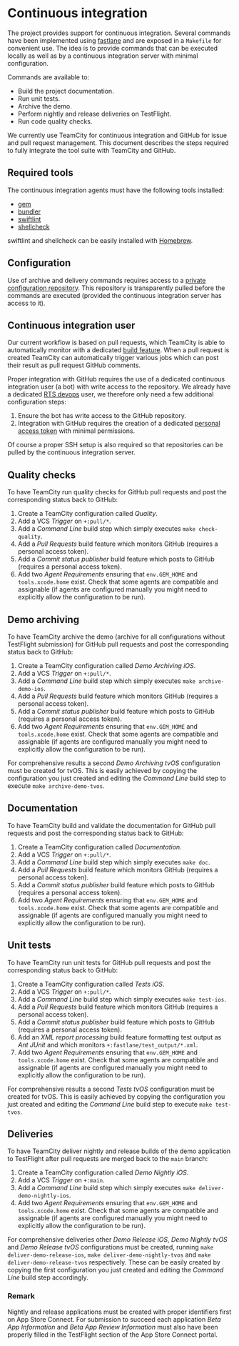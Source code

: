 # Continuous integration

The project provides support for continuous integration. Several commands have been implemented using [fastlane](https://fastlane.tools) and are exposed in a `Makefile` for convenient use. The idea is to provide commands that can be executed locally as well as by a continuous integration server with minimal configuration.

Commands are available to:

- Build the project documentation.
- Run unit tests.
- Archive the demo.
- Perform nightly and release deliveries on TestFlight.
- Run code quality checks.

We currently use TeamCity for continuous integration and GitHub for issue and pull request management. This document describes the steps required to fully integrate the tool suite with TeamCity and GitHub.

## Required tools

The continuous integration agents must have the following tools installed:

- [gem](https://rubygems.org)
- [bundler](https://bundler.io)
- [swiftlint](https://github.com/realm/SwiftLint)
- [shellcheck](https://www.shellcheck.net)

swiftlint and shellcheck can be easily installed with [Homebrew](https://brew.sh).

## Configuration

Use of archive and delivery commands requires access to a [private configuration repository](https://github.com/SRGSSR/pillarbox-apple-configuration). This repository is transparently pulled before the commands are executed (provided the continuous integration server has access to it).

## Continuous integration user

Our current workflow is based on pull requests, which TeamCity is able to automatically monitor with a dedicated [build feature](https://www.youtube.com/watch?v=4yFck9PvXI4). When a pull request is created TeamCity can automatically trigger various jobs which can post their result as pull request GitHub comments.

Proper integration with GitHub requires the use of a dedicated continuous integration user (a bot) with write access to the repository. We already have a dedicated [RTS devops](https://github.com/rts-devops) user, we therefore only need a few additional configuration steps:

1. Ensure the bot has write access to the GitHub repository.
2. Integration with GitHub requires the creation of a dedicated [personal access token](https://docs.github.com/en/authentication/keeping-your-account-and-data-secure/creating-a-personal-access-token) with minimal permissions.

Of course a proper SSH setup is also required so that repositories can be pulled by the continuous integration server.

## Quality checks

To have TeamCity run quality checks for GitHub pull requests and post the corresponding status back to GitHub:

1. Create a TeamCity configuration called _Quality_.
2. Add a VCS _Trigger_ on `+:pull/*`.
3. Add a _Command Line_ build step which simply executes `make check-quality`.
4. Add a _Pull Requests_ build feature which monitors GitHub (requires a personal access token).
5. Add a _Commit status publisher_ build feature which posts to GitHub (requires a personal access token).
6. Add two _Agent Requirements_ ensuring that `env.GEM_HOME` and `tools.xcode.home` exist. Check that some agents are compatible and assignable (if agents are configured manually you might need to explicitly allow the configuration to be run).

## Demo archiving

To have TeamCity archive the demo (archive for all configurations without TestFlight submission) for GitHub pull requests and post the corresponding status back to GitHub:

1. Create a TeamCity configuration called _Demo Archiving iOS_.
2. Add a VCS _Trigger_ on `+:pull/*`.
3. Add a _Command Line_ build step which simply executes `make archive-demo-ios`.
4. Add a _Pull Requests_ build feature which monitors GitHub (requires a personal access token).
5. Add a _Commit status publisher_ build feature which posts to GitHub (requires a personal access token).
6. Add two _Agent Requirements_ ensuring that `env.GEM_HOME` and `tools.xcode.home` exist. Check that some agents are compatible and assignable (if agents are configured manually you might need to explicitly allow the configuration to be run).

For comprehensive results a second _Demo Archiving tvOS_ configuration must be created for tvOS. This is easily achieved by copying the configuration you just created and editing the _Command Line_ build step to execute `make archive-demo-tvos`.

## Documentation

To have TeamCity build and validate the documentation for GitHub pull requests and post the corresponding status back to GitHub:

1. Create a TeamCity configuration called _Documentation_.
2. Add a VCS _Trigger_ on `+:pull/*`.
3. Add a _Command Line_ build step which simply executes `make doc`.
4. Add a _Pull Requests_ build feature which monitors GitHub (requires a personal access token).
5. Add a _Commit status publisher_ build feature which posts to GitHub (requires a personal access token).
6. Add two _Agent Requirements_ ensuring that `env.GEM_HOME` and `tools.xcode.home` exist. Check that some agents are compatible and assignable (if agents are configured manually you might need to explicitly allow the configuration to be run).

## Unit tests

To have TeamCity run unit tests for GitHub pull requests and post the corresponding status back to GitHub:

1. Create a TeamCity configuration called _Tests iOS_.
2. Add a VCS _Trigger_ on `+:pull/*`.
3. Add a _Command Line_ build step which simply executes `make test-ios`.
4. Add a _Pull Requests_ build feature which monitors GitHub (requires a personal access token).
5. Add a _Commit status publisher_ build feature which posts to GitHub (requires a personal access token).
6. Add an _XML report processing_ build feature formatting test output as _Ant JUnit_ and which monitors `+:fastlane/test_output/*.xml`.
7. Add two _Agent Requirements_ ensuring that `env.GEM_HOME` and `tools.xcode.home` exist. Check that some agents are compatible and assignable (if agents are configured manually you might need to explicitly allow the configuration to be run).

For comprehensive results a second _Tests tvOS_ configuration must be created for tvOS. This is easily achieved by copying the configuration you just created and editing the _Command Line_ build step to execute `make test-tvos`.

## Deliveries

To have TeamCity deliver nightly and release builds of the demo application to TestFlight after pull requests are merged back to the `main` branch:

1. Create a TeamCity configuration called _Demo Nightly iOS_.
2. Add a VCS _Trigger_ on `+:main`.
3. Add a _Command Line_ build step which simply executes `make deliver-demo-nightly-ios`.
4. Add two _Agent Requirements_ ensuring that `env.GEM_HOME` and `tools.xcode.home` exist. Check that some agents are compatible and assignable (if agents are configured manually you might need to explicitly allow the configuration to be run).

For comprehensive deliveries other _Demo Release iOS_, _Demo Nightly tvOS_ and _Demo Release tvOS_ configurations must be created, running `make deliver-demo-release-ios`, `make deliver-demo-nightly-tvos` and `make deliver-demo-release-tvos` respectively. These can be easily created by copying the first configuration you just created and editing the _Command Line_ build step accordingly.

### Remark

Nightly and release applications must be created with proper identifiers first on App Store Connect. For submission to succeed each application _Beta App Information_ and _Beta App Review Information_ must also have been properly filled in the TestFlight section of the App Store Connect portal.
